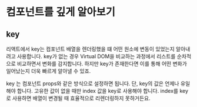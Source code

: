 # 컴포넌트를 깊게 알아보기
## key
리액트에서 key는 컴포넌트 배열을 렌더링했을 떄 어떤 원소에 변동이 있었는지 알아내려고 사용합니다. key가 없는 경우 Virtual DOM을 비교하는 과정에서 리스트를 순차적으로 비교하면서 변화를 감지합니다. 하지만 key가 존재한다면 이를 통해 어떤 변화가 일어났는지 더욱 빠르게 알아낼 수 있죠.

key 는 컴포넌트 props와 같은 방식으로 설정하면 됩니다. 단, key의 값은 언제나 유일해야 합니다. 고유한 값이 없을 때만 index 값을 key로 사용해야 합니다. index를 key로 사용하면 배열이 변경될 때 효율적으로 리렌더링하지 못하거든요.